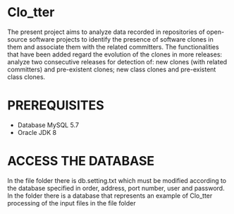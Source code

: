 # Clo_tter
The present project aims to analyze data recorded in repositories of open-source software projects to identify the presence of software clones in them and associate them with the related committers.
The functionalities that have been added regard the evolution of the clones in more releases: analyze two consecutive releases for detection of: new clones (with related committers) and pre-existent clones; new class clones and pre-existent class clones.

# PREREQUISITES
- Database MySQL 5.7
- Oracle JDK 8

# ACCESS THE DATABASE
In the file folder there is db.setting.txt which must be modified according to the database specified in order, address, port number, user and password.
In the folder there is a database that represents an example of Clo_tter processing of the input files in the file folder

